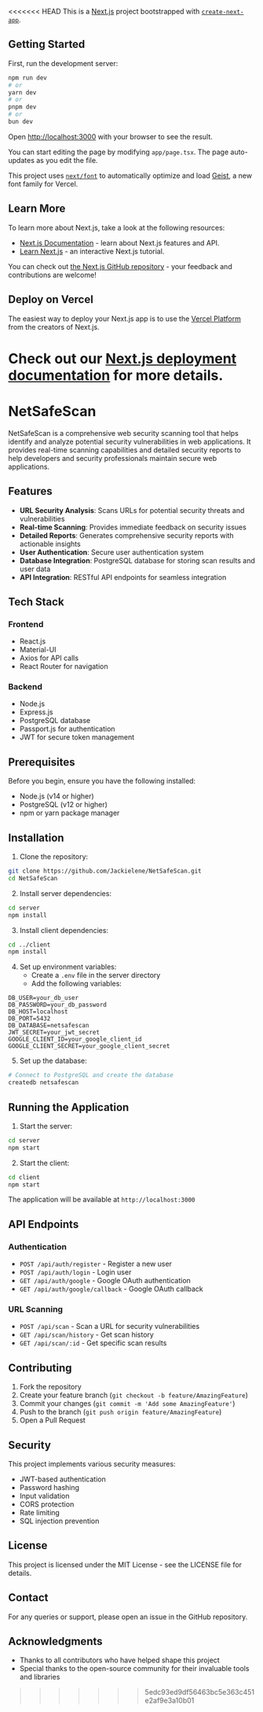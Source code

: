 <<<<<<< HEAD
This is a [Next.js](https://nextjs.org) project bootstrapped with [`create-next-app`](https://nextjs.org/docs/app/api-reference/cli/create-next-app).

## Getting Started

First, run the development server:

```bash
npm run dev
# or
yarn dev
# or
pnpm dev
# or
bun dev
```

Open [http://localhost:3000](http://localhost:3000) with your browser to see the result.

You can start editing the page by modifying `app/page.tsx`. The page auto-updates as you edit the file.

This project uses [`next/font`](https://nextjs.org/docs/app/building-your-application/optimizing/fonts) to automatically optimize and load [Geist](https://vercel.com/font), a new font family for Vercel.

## Learn More

To learn more about Next.js, take a look at the following resources:

- [Next.js Documentation](https://nextjs.org/docs) - learn about Next.js features and API.
- [Learn Next.js](https://nextjs.org/learn) - an interactive Next.js tutorial.

You can check out [the Next.js GitHub repository](https://github.com/vercel/next.js) - your feedback and contributions are welcome!

## Deploy on Vercel

The easiest way to deploy your Next.js app is to use the [Vercel Platform](https://vercel.com/new?utm_medium=default-template&filter=next.js&utm_source=create-next-app&utm_campaign=create-next-app-readme) from the creators of Next.js.

Check out our [Next.js deployment documentation](https://nextjs.org/docs/app/building-your-application/deploying) for more details.
=======
# NetSafeScan

NetSafeScan is a comprehensive web security scanning tool that helps identify and analyze potential security vulnerabilities in web applications. It provides real-time scanning capabilities and detailed security reports to help developers and security professionals maintain secure web applications.

## Features

- **URL Security Analysis**: Scans URLs for potential security threats and vulnerabilities
- **Real-time Scanning**: Provides immediate feedback on security issues
- **Detailed Reports**: Generates comprehensive security reports with actionable insights
- **User Authentication**: Secure user authentication system
- **Database Integration**: PostgreSQL database for storing scan results and user data
- **API Integration**: RESTful API endpoints for seamless integration

## Tech Stack

### Frontend
- React.js
- Material-UI
- Axios for API calls
- React Router for navigation

### Backend
- Node.js
- Express.js
- PostgreSQL database
- Passport.js for authentication
- JWT for secure token management

## Prerequisites

Before you begin, ensure you have the following installed:
- Node.js (v14 or higher)
- PostgreSQL (v12 or higher)
- npm or yarn package manager

## Installation

1. Clone the repository:
```bash
git clone https://github.com/Jackielene/NetSafeScan.git
cd NetSafeScan
```

2. Install server dependencies:
```bash
cd server
npm install
```

3. Install client dependencies:
```bash
cd ../client
npm install
```

4. Set up environment variables:
   - Create a `.env` file in the server directory
   - Add the following variables:
```
DB_USER=your_db_user
DB_PASSWORD=your_db_password
DB_HOST=localhost
DB_PORT=5432
DB_DATABASE=netsafescan
JWT_SECRET=your_jwt_secret
GOOGLE_CLIENT_ID=your_google_client_id
GOOGLE_CLIENT_SECRET=your_google_client_secret
```

5. Set up the database:
```bash
# Connect to PostgreSQL and create the database
createdb netsafescan
```

## Running the Application

1. Start the server:
```bash
cd server
npm start
```

2. Start the client:
```bash
cd client
npm start
```

The application will be available at `http://localhost:3000`

## API Endpoints

### Authentication
- `POST /api/auth/register` - Register a new user
- `POST /api/auth/login` - Login user
- `GET /api/auth/google` - Google OAuth authentication
- `GET /api/auth/google/callback` - Google OAuth callback

### URL Scanning
- `POST /api/scan` - Scan a URL for security vulnerabilities
- `GET /api/scan/history` - Get scan history
- `GET /api/scan/:id` - Get specific scan results

## Contributing

1. Fork the repository
2. Create your feature branch (`git checkout -b feature/AmazingFeature`)
3. Commit your changes (`git commit -m 'Add some AmazingFeature'`)
4. Push to the branch (`git push origin feature/AmazingFeature`)
5. Open a Pull Request

## Security

This project implements various security measures:
- JWT-based authentication
- Password hashing
- Input validation
- CORS protection
- Rate limiting
- SQL injection prevention

## License

This project is licensed under the MIT License - see the LICENSE file for details.

## Contact

For any queries or support, please open an issue in the GitHub repository.

## Acknowledgments

- Thanks to all contributors who have helped shape this project
- Special thanks to the open-source community for their invaluable tools and libraries 
>>>>>>> 5edc93ed9df56463bc5e363c451e2af9e3a10b01
